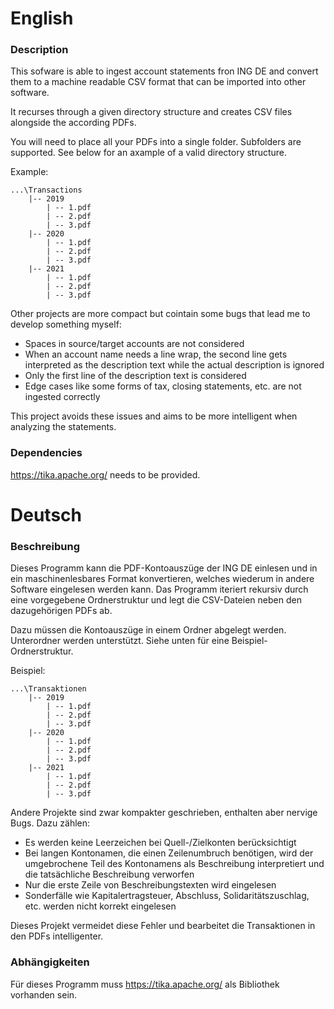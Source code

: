 # English
### Description

This sofware is able to ingest account statements fron ING DE and convert them to a machine readable CSV format that can be imported into other software. 

It recurses through a given directory structure and creates CSV files alongside the according PDFs.

You will need to place all your PDFs into a single folder. Subfolders are supported. See below for an axample of a valid directory structure.

Example:
```
...\Transactions
    |-- 2019 
        | -- 1.pdf
        | -- 2.pdf
        | -- 3.pdf   
    |-- 2020
        | -- 1.pdf
        | -- 2.pdf
        | -- 3.pdf   
    |-- 2021
        | -- 1.pdf
        | -- 2.pdf
        | -- 3.pdf
``` 

Other projects are more compact but cointain some bugs that lead me to develop something myself:
* Spaces in source/target accounts are not considered
* When an account name needs a line wrap, the second line gets interpreted as the description text while the actual description is ignored
* Only the first line of the description text is considered
* Edge cases like some forms of tax, closing statements, etc. are not ingested correctly

This project avoids these issues and aims to be more intelligent when analyzing the statements.

### Dependencies
https://tika.apache.org/ needs to be provided.

# Deutsch
### Beschreibung

Dieses Programm kann die PDF-Kontoauszüge der ING DE einlesen und in ein maschinenlesbares Format konvertieren, welches wiederum in andere Software eingelesen werden kann. Das Programm iteriert rekursiv durch eine vorgegebene Ordnerstruktur und legt die CSV-Dateien neben den dazugehörigen PDFs ab.

Dazu müssen die Kontoauszüge in einem Ordner abgelegt werden. Unterordner werden unterstützt. Siehe unten für eine Beispiel-Ordnerstruktur.

Beispiel:
```
...\Transaktionen
    |-- 2019 
        | -- 1.pdf
        | -- 2.pdf
        | -- 3.pdf   
    |-- 2020
        | -- 1.pdf
        | -- 2.pdf
        | -- 3.pdf   
    |-- 2021
        | -- 1.pdf
        | -- 2.pdf
        | -- 3.pdf
``` 

Andere Projekte sind zwar kompakter geschrieben, enthalten aber nervige Bugs. Dazu zählen:
* Es werden keine Leerzeichen bei Quell-/Zielkonten berücksichtigt
* Bei langen Kontonamen, die einen Zeilenumbruch benötigen, wird der umgebrochene Teil des Kontonamens als Beschreibung interpretiert und die tatsächliche Beschreibung verworfen
* Nur die erste Zeile von Beschreibungstexten wird eingelesen
* Sonderfälle wie Kapitalertragsteuer, Abschluss, Solidaritätszuschlag, etc. werden nicht korrekt eingelesen

Dieses Projekt vermeidet diese Fehler und bearbeitet die Transaktionen in den PDFs intelligenter. 

### Abhängigkeiten
Für dieses Programm muss https://tika.apache.org/ als Bibliothek vorhanden sein.
